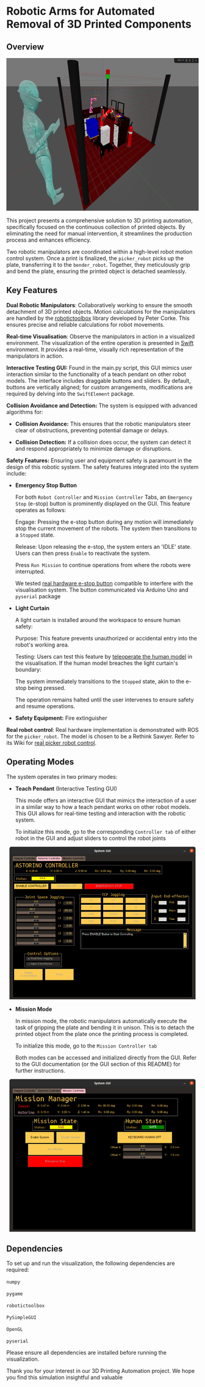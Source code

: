 # Robotic Arms for Automated Removal of 3D Printed Components

## Overview

<p align="center">
  <img height="400" alt="Universal Robots A/S" src="wiki/media/system.png">
</p>

This project presents a comprehensive solution to 3D printing automation, specifically focused on the continuous collection of printed objects. By eliminating the need for manual intervention, it streamlines the production process and enhances efficiency. 

Two robotic manipulators are coordinated within a high-level robot motion control system. Once a print is finalized, the `picker_robot` picks up the plate, transferring it to the `bender_robot`. Together, they meticulously grip and bend the plate, ensuring the printed object is detached seamlessly. 

## Key Features

**Dual Robotic Manipulators**: Collaboratively working to ensure the smooth detachment of 3D printed objects. Motion calculations for the manipulators are handled by the [robotictoolbox](https://github.com/petercorke/roboticstoolbox-python) library developed by Peter Corke. This ensures precise and reliable calculations for robot movements.

**Real-time Visualisation**: Observe the manipulators in action in a visualized environment. The visualization of the entire operation is presented in [Swift](https://github.com/jhavl/swift) environment. It provides a real-time, visually rich representation of the manipulators in action.  

**Interactive Testing GUI:** Found in the main.py script, this GUI mimics user interaction similar to the functionality of a teach pendant on other robot models. The interface includes draggable buttons and sliders. By default, buttons are vertically aligned; for custom arrangements, modifications are required by delving into the `SwiftElement` package.  

**Collision Avoidance and Detection:** The system is equipped with advanced algorithms for:

- **Collision Avoidance:** This ensures that the robotic manipulators steer clear of obstructions, preventing potential damage or delays.

- **Collision Detection:** If a collision does occur, the system can detect it and respond appropriately to minimize damage or disruptions.  

**Safety Features:** Ensuring user and equipment safety is paramount in the design of this robotic system. The safety features integrated into the system include:  

- **Emergency Stop Button**  

  For both `Robot Controller` and `Mission Controller` Tabs, an `Emergency Stop` (e-stop) button is prominently displayed on the GUI. This feature operates as follows:

  Engage: Pressing the e-stop button during any motion will immediately stop the current movement of the robots. The system then transitions to a `Stopped` state.

  Release: Upon releasing the e-stop, the system enters an 'IDLE' state. Users can then press `Enable` to reactivate the system.

  Press `Run Mission` to continue operations from where the robots were interrupted.

  We tested [real hardware e-stop button]() compatible to interfere with the visualisation system. The button communicated via Arduino Uno and `pyserial` package 

- **Light Curtain**  

  A light curtain is installed around the workspace to ensure human safety:

  Purpose: This feature prevents unauthorized or accidental entry into the robot's working area.

  Testing: Users can test this feature by [teleoperate the human model]() in the visualisation. If the human model breaches the light curtain's boundary:

  The system immediately transitions to the `Stopped` state, akin to the e-stop being pressed.
  
  The operation remains halted until the user intervenes to ensure safety and resume operations.

- **Safety Equipment:** Fire extinguisher 

**Real robot control**: Real hardware implementation is demonstrated with ROS for the `picker_robot`. The model is chosen to be a Rethink Sawyer. Refer to its Wiki for [real picker robot control](https://github.com/minhtugonnabelit/IR-Assignment2/blob/main/wiki/wiki_hardware.md#real-robot-picker-rethink-robotics-sawyer).

## Operating Modes

The system operates in two primary modes:

- **Teach Pendant** (Interactive Testing GUI)  
   
  This mode offers an interactive GUI that mimics the interaction of a user in a similar way to how a teach pendant works on other robot models. This GUI allows for real-time testing and interaction with the robotic system.

  To initialize this mode, go to the corresponding `Controller tab` of either robot in the GUI and adjust sliders to control the robot joints 

<p align="center">
  <img height="400" alt="astorino_gui" src="wiki/media/astorino_gui.png">
</p>

- **Mission Mode**  

  In mission mode, the robotic manipulators automatically execute the task of gripping the plate and bending it in unison. This is to detach the printed object from the plate once the printing process is completed.

  To initialize this mode, go to the `Mission Controller tab`

  Both modes can be accessed and initialized directly from the GUI. Refer to the GUI documentation (or the GUI section of this README) for further instructions.

<p align="center">
  <img height="400" alt="mission_GUI" src="wiki/media/mission_GUI.png">
</p>

## Dependencies
To set up and run the visualization, the following dependencies are required:

`numpy`

`pygame`

`robotictoolbox`

`PySimpleGUI`

`OpenGL`

`pyserial`

Please ensure all dependencies are installed before running the visualization.

Thank you for your interest in our 3D Printing Automation project. We hope you find this simulation insightful and valuable

